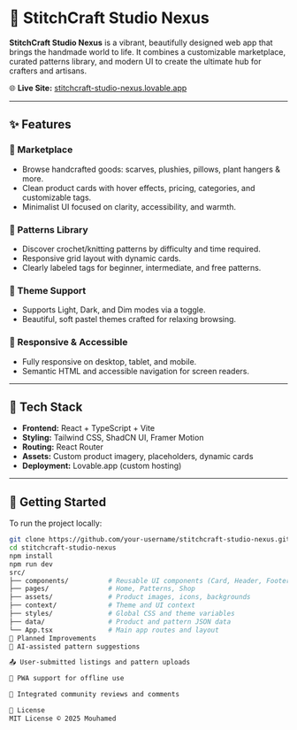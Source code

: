 # 🧶 StitchCraft Studio Nexus

**StitchCraft Studio Nexus** is a vibrant, beautifully designed web app that brings the handmade world to life. It combines a customizable marketplace, curated patterns library, and modern UI to create the ultimate hub for crafters and artisans.

🌐 **Live Site:** [stitchcraft-studio-nexus.lovable.app](https://stitchcraft-studio-nexus.lovable.app)

---

## ✨ Features

### 🛒 Marketplace
- Browse handcrafted goods: scarves, plushies, pillows, plant hangers & more.
- Clean product cards with hover effects, pricing, categories, and customizable tags.
- Minimalist UI focused on clarity, accessibility, and warmth.

### 🧵 Patterns Library
- Discover crochet/knitting patterns by difficulty and time required.
- Responsive grid layout with dynamic cards.
- Clearly labeled tags for beginner, intermediate, and free patterns.

### 🌙 Theme Support
- Supports Light, Dark, and Dim modes via a toggle.
- Beautiful, soft pastel themes crafted for relaxing browsing.

### 📱 Responsive & Accessible
- Fully responsive on desktop, tablet, and mobile.
- Semantic HTML and accessible navigation for screen readers.

---

## 🧰 Tech Stack

- **Frontend:** React + TypeScript + Vite  
- **Styling:** Tailwind CSS, ShadCN UI, Framer Motion  
- **Routing:** React Router  
- **Assets:** Custom product imagery, placeholders, dynamic cards  
- **Deployment:** Lovable.app (custom hosting)

---

## 🚀 Getting Started

To run the project locally:

```bash
git clone https://github.com/your-username/stitchcraft-studio-nexus.git
cd stitchcraft-studio-nexus
npm install
npm run dev
src/
├── components/          # Reusable UI components (Card, Header, Footer, etc.)
├── pages/               # Home, Patterns, Shop
├── assets/              # Product images, icons, backgrounds
├── context/             # Theme and UI context
├── styles/              # Global CSS and theme variables
├── data/                # Product and pattern JSON data
└── App.tsx              # Main app routes and layout
🔮 Planned Improvements
🧠 AI-assisted pattern suggestions

📤 User-submitted listings and pattern uploads

📱 PWA support for offline use

💬 Integrated community reviews and comments

📜 License
MIT License © 2025 Mouhamed
